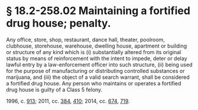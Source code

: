# § 18.2-258.02 Maintaining a fortified drug house; penalty.

<p>Any office, store, shop, restaurant, dance hall, theater, poolroom, clubhouse, storehouse, warehouse, dwelling house, apartment or building or structure of any kind which is (i) substantially altered from its original status by means of reinforcement with the intent to impede, deter or delay lawful entry by a law-enforcement officer into such structure, (ii) being used for the purpose of manufacturing or distributing controlled substances or marijuana, and (iii) the object of a valid search warrant, shall be considered a fortified drug house. Any person who maintains or operates a fortified drug house is guilty of a Class 5 felony.</p><p>1996, c. <a href='http://lis.virginia.gov/cgi-bin/legp604.exe?961+ful+CHAP0913'>913</a>; 2011, cc. <a href='http://lis.virginia.gov/cgi-bin/legp604.exe?111+ful+CHAP0384'>384</a>, <a href='http://lis.virginia.gov/cgi-bin/legp604.exe?111+ful+CHAP0410'>410</a>; 2014, cc. <a href='http://lis.virginia.gov/cgi-bin/legp604.exe?141+ful+CHAP0674'>674</a>, <a href='http://lis.virginia.gov/cgi-bin/legp604.exe?141+ful+CHAP0719'>719</a>.</p>